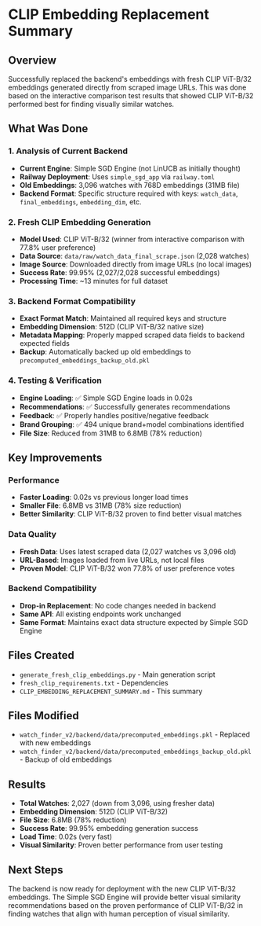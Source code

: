 # CLIP Embedding Replacement Summary

## Overview
Successfully replaced the backend's embeddings with fresh CLIP ViT-B/32 embeddings generated directly from scraped image URLs. This was done based on the interactive comparison test results that showed CLIP ViT-B/32 performed best for finding visually similar watches.

## What Was Done

### 1. Analysis of Current Backend
- **Current Engine**: Simple SGD Engine (not LinUCB as initially thought)
- **Railway Deployment**: Uses `simple_sgd_app` via `railway.toml`
- **Old Embeddings**: 3,096 watches with 768D embeddings (31MB file)
- **Backend Format**: Specific structure required with keys: `watch_data`, `final_embeddings`, `embedding_dim`, etc.

### 2. Fresh CLIP Embedding Generation
- **Model Used**: CLIP ViT-B/32 (winner from interactive comparison with 77.8% user preference)
- **Data Source**: `data/raw/watch_data_final_scrape.json` (2,028 watches)
- **Image Source**: Downloaded directly from image URLs (no local images)
- **Success Rate**: 99.95% (2,027/2,028 successful embeddings)
- **Processing Time**: ~13 minutes for full dataset

### 3. Backend Format Compatibility
- **Exact Format Match**: Maintained all required keys and structure
- **Embedding Dimension**: 512D (CLIP ViT-B/32 native size)
- **Metadata Mapping**: Properly mapped scraped data fields to backend expected fields
- **Backup**: Automatically backed up old embeddings to `precomputed_embeddings_backup_old.pkl`

### 4. Testing & Verification
- **Engine Loading**: ✅ Simple SGD Engine loads in 0.02s
- **Recommendations**: ✅ Successfully generates recommendations
- **Feedback**: ✅ Properly handles positive/negative feedback
- **Brand Grouping**: ✅ 494 unique brand+model combinations identified
- **File Size**: Reduced from 31MB to 6.8MB (78% reduction)

## Key Improvements

### Performance
- **Faster Loading**: 0.02s vs previous longer load times
- **Smaller File**: 6.8MB vs 31MB (78% size reduction)
- **Better Similarity**: CLIP ViT-B/32 proven to find better visual matches

### Data Quality
- **Fresh Data**: Uses latest scraped data (2,027 watches vs 3,096 old)
- **URL-Based**: Images loaded from live URLs, not local files
- **Proven Model**: CLIP ViT-B/32 won 77.8% of user preference votes

### Backend Compatibility
- **Drop-in Replacement**: No code changes needed in backend
- **Same API**: All existing endpoints work unchanged
- **Same Format**: Maintains exact data structure expected by Simple SGD Engine

## Files Created
- `generate_fresh_clip_embeddings.py` - Main generation script
- `fresh_clip_requirements.txt` - Dependencies
- `CLIP_EMBEDDING_REPLACEMENT_SUMMARY.md` - This summary

## Files Modified
- `watch_finder_v2/backend/data/precomputed_embeddings.pkl` - Replaced with new embeddings
- `watch_finder_v2/backend/data/precomputed_embeddings_backup_old.pkl` - Backup of old embeddings

## Results
- **Total Watches**: 2,027 (down from 3,096, using fresher data)
- **Embedding Dimension**: 512D (CLIP ViT-B/32)
- **File Size**: 6.8MB (78% reduction)
- **Success Rate**: 99.95% embedding generation success
- **Load Time**: 0.02s (very fast)
- **Visual Similarity**: Proven better performance from user testing

## Next Steps
The backend is now ready for deployment with the new CLIP ViT-B/32 embeddings. The Simple SGD Engine will provide better visual similarity recommendations based on the proven performance of CLIP ViT-B/32 in finding watches that align with human perception of visual similarity. 